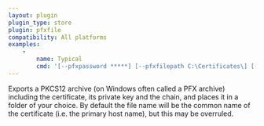 ```yaml
---
layout: plugin
plugin_type: store
plugin: pfxfile
compatibility: All platforms
examples:
    - 
        name: Typical
        cmd: '[‑‑pfxpassword *****] [‑‑pfxfilepath C:\Certificates\] [‑‑pfxfilename mycert]' 
---
```

Exports a PKCS12 archive (on Windows often called a PFX archive) including the certificate, 
its private key and the chain, and places it in a folder of your choice. By default the 
file name will be the common name of the certificate (i.e. the primary host name), but 
this may be overruled.
